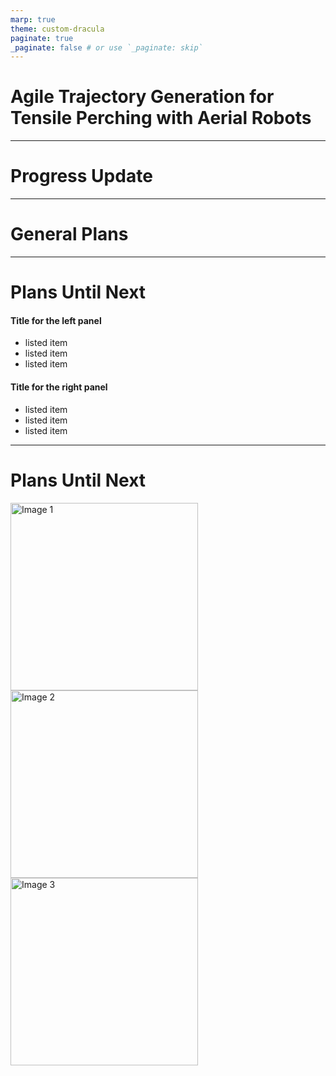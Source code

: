 ```yaml
---
marp: true
theme: custom-dracula
paginate: true
_paginate: false # or use `_paginate: skip`
---
```


# Agile Trajectory Generation for Tensile Perching with Aerial Robots


---
# Progress Update

---
# General Plans

---
# Plans Until Next


<!-- _class: split -->

<div class=ldiv>

#### Title for the left panel
- listed item
- listed item
- listed item
</div>
<div class=rdiv>

#### Title for the right panel
- listed item
- listed item
- listed item
</div>

---
# Plans Until Next

<div class="image-container">
  <img src="image.png" alt="Image 1" width=300>
  <img src="image.png" alt="Image 2" width=300>
  <img src="image.png" alt="Image 3" width=300>
</div>
